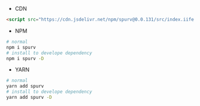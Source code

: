 <!--
 * @Date: 2020-06-22 23:51:38
 * @LastEditors: Conghao Cai🔧
 * @LastEditTime: 2020-07-04 03:16:24
 * @FilePath: /spurv/ifoo/docs/getStart/install.md
--> 

- CDN
```html
<script src="https://cdn.jsdelivr.net/npm/spurv@0.0.131/src/index.iife.js"></script>
```

- NPM
```bash
# normal
npm i spurv
# install to develope dependency
npm i spurv -D
```

- YARN
```bash
# normal
yarn add spurv
# install to develope dependency
yarn add spurv -D
```